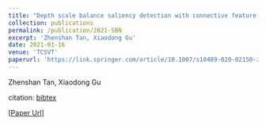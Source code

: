 ```yaml
---
title: "Depth scale balance saliency detection with connective feature pyramid and edge guidance"
collection: publications
permalink: /publication/2021-SBN
excerpt: 'Zhenshan Tan, Xiaodong Gu'
date: 2021-01-16
venue: 'TCSVT'
paperurl: 'https://link.springer.com/article/10.1007/s10489-020-02150-z'
---
```

Zhenshan Tan, Xiaodong Gu

citation: [bibtex](http://fdu618lab.github.io/files/bib/SBN.txt)

[[Paper Url](https://link.springer.com/article/10.1007/s10489-020-02150-z)]

<!-- Recommended citation: Your Name, You. (2009). "Paper Title Number 1." <i>Journal 1</i>. 1(1). -->
